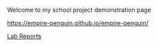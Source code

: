 <link rel="shortcut icon" type="image/x-icon" href="favicon.ico">

Welcome to my school project demonstration page

https://empire-penguin.github.io/empire-penguin/

[Lab Reports](https://empire-penguin.github.io/lab-reports/lab-report-1-week-2.html)
